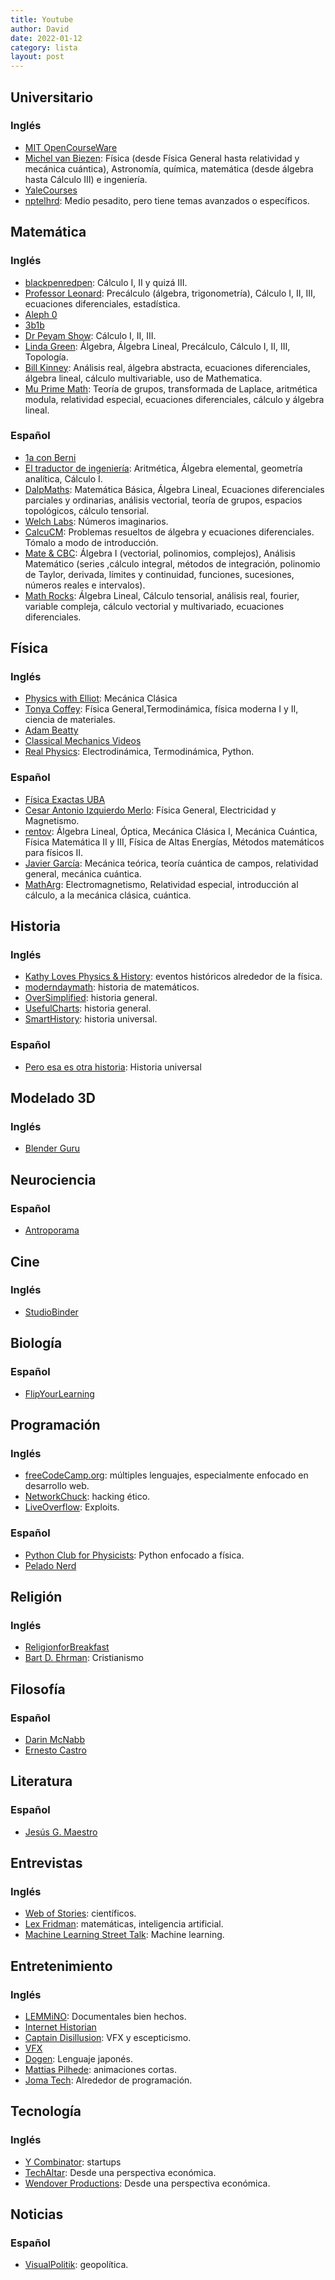 ```yaml
---
title: Youtube
author: David
date: 2022-01-12
category: lista
layout: post
---
```


## Universitario
### Inglés
- [MIT OpenCourseWare](https://www.youtube.com/user/MIT)
- [Michel van Biezen](https://www.youtube.com/c/MichelvanBiezen/): Física (desde Física General hasta relatividad y mecánica cuántica), Astronomía, química, matemática (desde álgebra hasta Cálculo III) e ingeniería.
- [YaleCourses](https://www.youtube.com/user/YaleCourses/)
- [nptelhrd](https://www.youtube.com/c/iit/playlists): Medio pesadito, pero tiene temas avanzados o específicos.

## Matemática
### Inglés
- [blackpenredpen](https://www.youtube.com/user/blackpenredpen): Cálculo I, II y quizá III.
- [Professor Leonard](https://www.youtube.com/user/professorleonard57):  Precálculo (álgebra, trigonometría), Cálculo I, II, III, ecuaciones diferenciales, estadística.
- [Aleph 0](https://www.youtube.com/c/Aleph0/)
- [3b1b](https://www.youtube.com/c/3blue1brown/)
- [Dr Peyam Show](https://www.youtube.com/c/DrPeyam/about): Cálculo I, II, III.
- [Linda Green](https://www.youtube.com/channel/UCkyLJh6hQS1TlhUZxOMjTFw/): Álgebra, Álgebra Lineal, Precálculo, Cálculo I, II, III, Topología.
- [Bill Kinney](https://www.youtube.com/c/billkinneymath/): Análisis real, álgebra abstracta, ecuaciones diferenciales, álgebra lineal, cálculo multivariable, uso de Mathematica.
- [Mu Prime Math](https://www.youtube.com/c/MuPrimeMath/): Teoría de grupos, transformada de Laplace, aritmética modula, relatividad especial, ecuaciones diferenciales, cálculo y álgebra lineal.

### Español
- [1a con Berni](https://www.youtube.com/c/1aconBerni)
- [El traductor de ingeniería](https://www.youtube.com/c/ElTraductordeIngenier%C3%ADa/): Aritmética, Álgebra elemental, geometría analítica, Cálculo I.
- [DalpMaths](https://www.youtube.com/c/DalpMaths/playlists): Matemática Básica, Álgebra Lineal, Ecuaciones diferenciales parciales y ordinarias, análisis vectorial, teoría de grupos, espacios topológicos, cálculo tensorial.
- [Welch Labs](https://www.youtube.com/c/WelchLabsVideo/): Números imaginarios.
- [CalcuCM](https://www.youtube.com/channel/UCFTxCvN0ck8Yy-2X1ioRKzA/playlists): Problemas resueltos de álgebra y ecuaciones diferenciales. Tómalo a modo de introducción.
- [Mate & CBC](https://www.youtube.com/channel/UCwqteIzpGiy1dytN7NJzmUg/): Álgebra I (vectorial, polinomios, complejos), Análisis Matemático (series ,cálculo integral, métodos de integración, polinomio de Taylor, derivada, límites y continuidad, funciones, sucesiones, números reales e intervalos).
- [Math Rocks](https://www.youtube.com/c/MathRocks/): Álgebra Lineal, Cálculo tensorial, análisis real, fourier, variable compleja, cálculo vectorial y multivariado, ecuaciones diferenciales.

## Física
### Inglés
- [Physics with Elliot](https://www.youtube.com/c/PhysicswithElliot): Mecánica Clásica
- [Tonya Coffey](https://www.youtube.com/channel/UC8D8ZAJvULlIVI3kYowlfhw/): Física General,Termodinámica, física moderna I y II,  ciencia de materiales.
- [Adam Beatty](https://www.youtube.com/user/youspinmerightrounds)
- [Classical Mechanics Videos](https://www.youtube.com/channel/UC3WVcp5UG2YDybF6lKW9Yog/videos)
- [Real Physics](https://www.youtube.com/user/jg394): Electrodinámica, Termodinámica, Python.
### Español
- [Física Exactas UBA](https://www.youtube.com/c/F%C3%ADsicaExactasUBA/)
- [Cesar Antonio Izquierdo Merlo](https://www.youtube.com/user/IzquierdoCesar/videos): Física General, Electricidad y Magnetismo.
- [rentov](https://www.youtube.com/c/rentov/): Álgebra Lineal, Óptica, Mecánica Clásica I, Mecánica Cuántica, Física Matemática II y III, Física de Altas Energías, Métodos matemáticos para físicos II.
- [Javier García](https://www.youtube.com/c/JavierGarcia110/): Mecánica teórica, teoría cuántica de campos, relatividad general, mecánica cuántica.
- [MathArg](https://www.youtube.com/c/MathArg/): Electromagnetismo, Relatividad especial, introducción al cálculo, a la mecánica clásica, cuántica.

## Historia
### Inglés
- [Kathy Loves Physics & History](https://www.youtube.com/c/KathyLovesPhysicsHistory/): eventos históricos alrededor de la física.
- [moderndaymath](https://www.youtube.com/c/moderndaymath/): historia de matemáticos.
- [OverSimplified](https://www.youtube.com/user/Webzwithaz): historia general.
- [UsefulCharts](https://www.youtube.com/c/UsefulCharts/): historia general.
- [SmartHistory](https://www.youtube.com/user/smarthistoryvideos): historia universal.
### Español
- [Pero esa es otra historia](https://www.youtube.com/c/PeroesoesotraHistoria/): Historia universal

## Modelado 3D
### Inglés
- [Blender Guru](https://www.youtube.com/user/AndrewPPrice)

## Neurociencia
### Español
- [Antroporama](https://www.youtube.com/c/AntroporamaDivulgacion/)

## Cine
### Inglés
- [StudioBinder](https://www.youtube.com/c/StudioBinder/)

## Biología
### Español
- [FlipYourLearning](https://www.youtube.com/c/FlipYourLearning/)

## Programación
### Inglés
- [freeCodeCamp.org](https://www.youtube.com/c/Freecodecamp/videos): múltiples lenguajes, especialmente enfocado en desarrollo web.
- [NetworkChuck](https://www.youtube.com/user/NetworkChuck): hacking ético.
- [LiveOverflow](https://www.youtube.com/c/LiveOverflow/): Exploits.
### Español
- [Python Club for Physicists](https://www.youtube.com/channel/UCze8vzQLcplutz0nWDNjFCA/): Python enfocado a física.
- [Pelado Nerd](https://www.youtube.com/c/PeladoNerd/)

## Religión
### Inglés
- [ReligionforBreakfast](https://www.youtube.com/c/ReligionForBreakfast/)
- [Bart D. Ehrman](https://www.youtube.com/c/bartdehrman/): Cristianismo

## Filosofía
### Español
- [Darin McNabb](https://www.youtube.com/user/darinmex)
- [Ernesto Castro](https://www.youtube.com/user/holamellamololillo)

## Literatura
### Español
- [Jesús G. Maestro](https://www.youtube.com/c/Jes%C3%BAsGMaestro/)

## Entrevistas
### Inglés
- [Web of Stories](https://www.youtube.com/user/webofstories): científicos.
- [Lex Fridman](https://www.youtube.com/c/lexfridman): matemáticas, inteligencia artificial.
- [Machine Learning Street Talk](https://www.youtube.com/c/MachineLearningStreetTalk/): Machine learning.

## Entretenimiento
### Inglés
- [LEMMiNO](https://www.youtube.com/user/Top10Memes): Documentales bien hechos.
- [Internet Historian](https://www.youtube.com/c/InternetHistorian/)
- [Captain Disillusion](https://www.youtube.com/user/CaptainDisillusion): VFX y escepticismo.
- [VFX](https://www.youtube.com/c/mrdodobird/)
- [Dogen](https://www.youtube.com/user/Dogen): Lenguaje japonés.
- [Mattias Pilhede](https://www.youtube.com/user/MattPilh): animaciones cortas.
- [Joma Tech](https://www.youtube.com/c/JomaOppa/): Alrededor de programación.

## Tecnología
### Inglés
- [Y Combinator](https://www.youtube.com/c/ycombinator/): startups
- [TechAltar](https://www.youtube.com/c/TechAltar/): Desde una perspectiva económica.
- [Wendover Productions](https://www.youtube.com/c/Wendoverproductions/): Desde una perspectiva económica.

## Noticias
### Español
- [VisualPolitik](https://www.youtube.com/c/VisualPolitikTV): geopolítica.